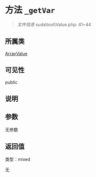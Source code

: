 # 方法 `_getVar`

> *文件信息* suda\tool\Value.php: 41~44

## 所属类 

[ArrayValue](../ArrayValue.md)

## 可见性

public

## 说明



## 参数


无参数


## 返回值

类型：mixed

无

